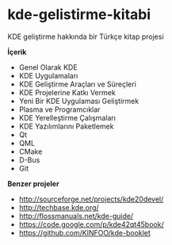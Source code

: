 kde-gelistirme-kitabi
=====================

KDE geliştirme hakkında bir Türkçe kitap projesi

**İçerik**
* Genel Olarak KDE
* KDE Uygulamaları
* KDE Geliştirme Araçları ve Süreçleri
* KDE Projelerine Katkı Vermek
* Yeni Bir KDE Uygulaması Geliştirmek
* Plasma ve Programcıklar
* KDE Yerelleştirme Çalışmaları
* KDE Yazılımlarını Paketlemek
* Qt
* QML
* CMake
* D-Bus
* Git

**Benzer projeler**
* http://sourceforge.net/projects/kde20devel/
* http://techbase.kde.org/
* http://flossmanuals.net/kde-guide/
* https://code.google.com/p/kde42qt45book/
* https://github.com/KINFOO/kde-booklet
